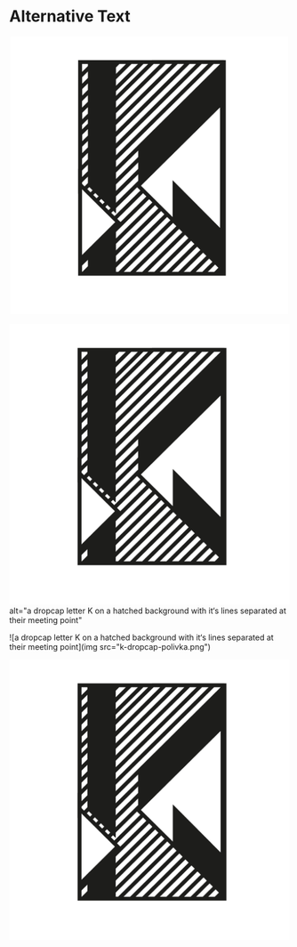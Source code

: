 # Alternative Text

<p align="center">
  <img src="k-dropcap-polivka.png" alt="a dropcap letter K  on a hatched background with it‘s lines separated at their meeting point" "class="center" width="500" />
</p>

<img src="k-dropcap-polivka.png"> alt="a dropcap letter K  on a hatched background with it‘s lines separated at their meeting point"

                                                                                                                                    
![a dropcap letter K  on a hatched background with it‘s lines separated at their meeting point](img src="k-dropcap-polivka.png")
                                                                                                                               
                                                                                                                               
<img alt="a dropcap letter K  on a hatched background with it‘s lines separated at their meeting point" src="k-dropcap-polivka.png" />
